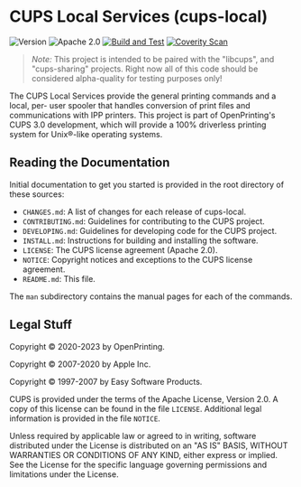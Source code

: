 CUPS Local Services (cups-local)
================================

![Version](https://img.shields.io/github/v/release/OpenPrinting/cups-local?include_prereleases)
![Apache 2.0](https://img.shields.io/github/license/OpenPrinting/cups-local)
[![Build and Test](https://github.com/OpenPrinting/cups-local/workflows/Build%20and%20Test/badge.svg)](https://github.com/OpenPrinting/cups-local/actions/workflows/build.yml)
[![Coverity Scan](https://img.shields.io/coverity/scan/NNNNN)](https://scan.coverity.com/projects/OpenPrinting-cups-local)

> *Note:* This project is intended to be paired with the "libcups", and
> "cups-sharing" projects.  Right now all of this code should be considered
> alpha-quality for testing purposes only!

The CUPS Local Services provide the general printing commands and a local, per-
user spooler that handles conversion of print files and communications with IPP
printers.  This project is part of OpenPrinting's CUPS 3.0 development, which
will provide a 100% driverless printing system for Unix®-like operating systems.


Reading the Documentation
-------------------------

Initial documentation to get you started is provided in the root directory of
these sources:

- `CHANGES.md`: A list of changes for each release of cups-local.
- `CONTRIBUTING.md`: Guidelines for contributing to the CUPS project.
- `DEVELOPING.md`: Guidelines for developing code for the CUPS project.
- `INSTALL.md`: Instructions for building and installing the software.
- `LICENSE`: The CUPS license agreement (Apache 2.0).
- `NOTICE`: Copyright notices and exceptions to the CUPS license agreement.
- `README.md`: This file.

The `man` subdirectory contains the manual pages for each of the commands.


Legal Stuff
-----------

Copyright © 2020-2023 by OpenPrinting.

Copyright © 2007-2020 by Apple Inc.

Copyright © 1997-2007 by Easy Software Products.

CUPS is provided under the terms of the Apache License, Version 2.0.  A copy of
this license can be found in the file `LICENSE`.  Additional legal information
is provided in the file `NOTICE`.

Unless required by applicable law or agreed to in writing, software distributed
under the License is distributed on an "AS IS" BASIS, WITHOUT WARRANTIES OR
CONDITIONS OF ANY KIND, either express or implied.  See the License for the
specific language governing permissions and limitations under the License.
